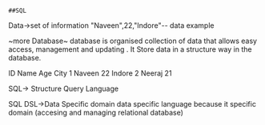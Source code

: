 `##SQL`

Data->set of information
"Naveen",22,"Indore"-- data example

~more Database~
database is organised collection of data that allows easy access, management and updating .
It Store data in a structure way in the database.

ID Name Age City
1 Naveen 22 Indore
2 Neeraj 21

SQL-> Structure Query Language

SQL
DSL->Data Specific domain
data specific language because it specific domain
(accesing and managing relational database)
